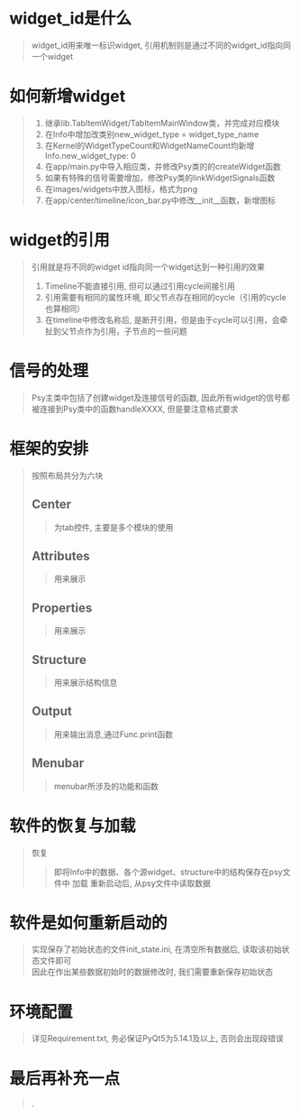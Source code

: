 # widget_id是什么
> widget_id用来唯一标识widget, 引用机制则是通过不同的widget_id指向同一个widget

# 如何新增widget
> 1. 继承lib.TabItemWidget/TabItemMainWindow类，并完成对应模块
> 2. 在Info中增加改类别new_widget_type = widget_type_name
> 3. 在Kernel的WidgetTypeCount和WidgetNameCount均新增Info.new_widget_type: 0
> 4. 在app/main.py中导入相应类，并修改Psy类的的createWidget函数
> 5. 如果有特殊的信号需要增加，修改Psy类的linkWidgetSignals函数
> 6. 在images/widgets中放入图标，格式为png
> 7. 在app/center/timeline/icon_bar.py中修改__init__函数，新增图标

# widget的引用
> 引用就是将不同的widget id指向同一个widget达到一种引用的效果
> 1. Timeline不能直接引用, 但可以通过引用cycle间接引用
> 2. 引用需要有相同的属性环境, 即父节点存在相同的cycle（引用的cycle也算相同）
> 3. 在timeline中修改名称后, 是断开引用，但是由于cycle可以引用，会牵扯到父节点作为引用，子节点的一些问题

# 信号的处理
> Psy主类中包括了创建widget及连接信号的函数, 因此所有widget的信号都被连接到Psy类中的函数handleXXXX, 但是要注意格式要求  

# 框架的安排
> 按照布局共分为六块  
> ## Center
>> 为tab控件, 主要是多个模块的使用
> ## Attributes
>> 用来展示
> ## Properties
>> 用来展示
> ## Structure
>> 用来展示结构信息
> ## Output
>> 用来输出消息,通过Func.print函数
> ## Menubar
>> menubar所涉及的功能和函数

# 软件的恢复与加载
> 恢复
>> 即将Info中的数据、各个源widget、structure中的结构保存在psy文件中
> 加载
>> 重新启动后, 从psy文件中读取数据

# 软件是如何重新启动的
> 实现保存了初始状态的文件init_state.ini, 在清空所有数据后, 读取该初始状态文件即可  
> 因此在作出某些数据初始时的数据修改时, 我们需要重新保存初始状态

# 环境配置
> 详见Requirement.txt, 务必保证PyQt5为5.14.1及以上, 否则会出现段错误

# 最后再补充一点
> .

